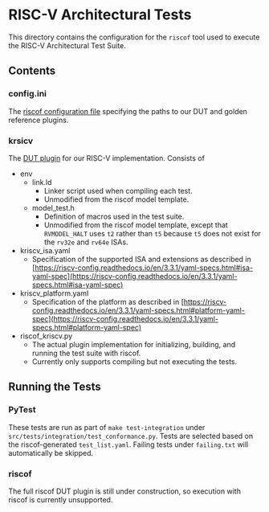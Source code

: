 # RISC-V Architectural Tests
This directory contains the configuration for the `riscof` tool used to execute the RISC-V Architectural Test Suite.

## Contents
### config.ini
The [riscof configuration file](https://riscof.readthedocs.io/en/1.24.0/inputs.html?highlight=config.ini#config-ini-syntax) specifying the paths to our DUT and golden reference plugins. 

### krsicv
The [DUT plugin](https://riscof.readthedocs.io/en/1.24.0/plugins.html) for our RISC-V implementation. Consists of
- env
  - link.ld
     - Linker script used when compiling each test. 
     - Unmodified from the riscof model template.
   - model_test.h
     - Definition of macros used in the test suite.
     - Unmodified from the riscof model template, except that `RVMODEL_HALT` uses `t2` rather than `t5` because `t5` does not exist for the `rv32e` and `rv64e` ISAs.
- kriscv_isa.yaml
  - Specification of the supported ISA and extensions as described in [https://riscv-config.readthedocs.io/en/3.3.1/yaml-specs.html#isa-yaml-spec](https://riscv-config.readthedocs.io/en/3.3.1/yaml-specs.html#isa-yaml-spec)
- kriscv_platform.yaml
   - Specification of the platform as described in [https://riscv-config.readthedocs.io/en/3.3.1/yaml-specs.html#platform-yaml-spec](https://riscv-config.readthedocs.io/en/3.3.1/yaml-specs.html#platform-yaml-spec)
- riscof_kriscv.py
   - The actual plugin implementation for initializing, building, and running the test suite  with riscof.
   - Currently only supports compiling but not executing the tests.

## Running the Tests
### PyTest
These tests are run as part of `make test-integration` under `src/tests/integration/test_conformance.py`. Tests are selected based on the riscof-generated `test_list.yaml`. Failing tests under `failing.txt` will automatically be skipped.

### riscof
The full riscof DUT plugin is still under construction, so execution with riscof is currently unsupported.
